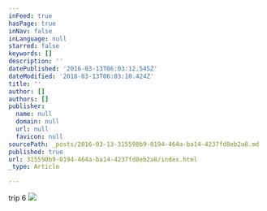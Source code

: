 ```yaml
---
inFeed: true
hasPage: true
inNav: false
inLanguage: null
starred: false
keywords: []
description: ''
datePublished: '2016-03-13T06:03:12.545Z'
dateModified: '2016-03-13T06:03:10.424Z'
title: ''
author: []
authors: []
publisher:
  name: null
  domain: null
  url: null
  favicon: null
sourcePath: _posts/2016-03-13-315598b9-0194-464a-ba14-4237fd8eb2a8.md
published: true
url: 315598b9-0194-464a-ba14-4237fd8eb2a8/index.html
_type: Article

---
```

trip 6
![](https://the-grid-user-content.s3-us-west-2.amazonaws.com/2357ef90-fbdc-4f93-908f-522eaac8ee2c.jpg)